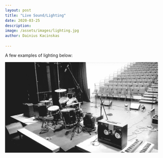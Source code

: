```yaml
---
layout: post
title: "Live Sound/Lighting"
date: 2020-03-25
description: 
image: /assets/images/lighting.jpg
author: Dainius Kacinskas

---
```

A few examples of lighting below:

![Placeholder](/assets/images/stage.jpg)

